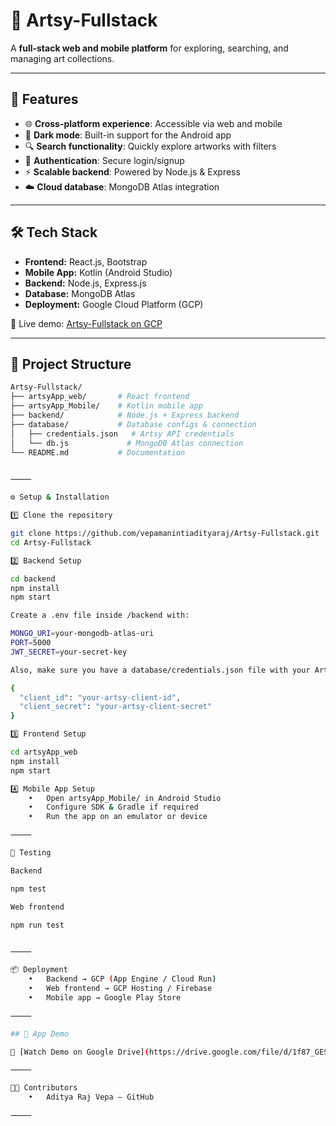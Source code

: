 
# 🎨 Artsy-Fullstack  

A **full-stack web and mobile platform** for exploring, searching, and managing art collections.  

---

## 🚀 Features  
- 🌐 **Cross-platform experience**: Accessible via web and mobile  
- 🌙 **Dark mode**: Built-in support for the Android app  
- 🔍 **Search functionality**: Quickly explore artworks with filters  
- 🔑 **Authentication**: Secure login/signup  
- ⚡ **Scalable backend**: Powered by Node.js & Express  
- ☁️ **Cloud database**: MongoDB Atlas integration  

---

## 🛠️ Tech Stack  
- **Frontend:** React.js, Bootstrap  
- **Mobile App:** Kotlin (Android Studio)  
- **Backend:** Node.js, Express.js  
- **Database:** MongoDB Atlas  
- **Deployment:** Google Cloud Platform (GCP)  

🔗 Live demo: [Artsy-Fullstack on GCP](https://adiartsytwt2.wl.r.appspot.com/)  

---

## 📂 Project Structure  
```bash
Artsy-Fullstack/
├── artsyApp_web/       # React frontend
├── artsyApp_Mobile/    # Kotlin mobile app
├── backend/            # Node.js + Express backend
├── database/           # Database configs & connection
│   ├── credentials.json   # Artsy API credentials
│   └── db.js             # MongoDB Atlas connection
└── README.md           # Documentation


⸻

⚙️ Setup & Installation

1️⃣ Clone the repository

git clone https://github.com/vepamanintiadityaraj/Artsy-Fullstack.git
cd Artsy-Fullstack

2️⃣ Backend Setup

cd backend
npm install
npm start

Create a .env file inside /backend with:

MONGO_URI=your-mongodb-atlas-uri
PORT=5000
JWT_SECRET=your-secret-key

Also, make sure you have a database/credentials.json file with your Artsy API credentials:

{
  "client_id": "your-artsy-client-id",
  "client_secret": "your-artsy-client-secret"
}

3️⃣ Frontend Setup

cd artsyApp_web
npm install
npm start

4️⃣ Mobile App Setup
	•	Open artsyApp_Mobile/ in Android Studio
	•	Configure SDK & Gradle if required
	•	Run the app on an emulator or device

⸻

🧪 Testing

Backend

npm test

Web frontend

npm run test


⸻

📦 Deployment
	•	Backend → GCP (App Engine / Cloud Run)
	•	Web frontend → GCP Hosting / Firebase
	•	Mobile app → Google Play Store

⸻

## 📸 App Demo  

🎥 [Watch Demo on Google Drive](https://drive.google.com/file/d/1f87_GESq4M96L7uMYPPppmkEDMdRGDaj/view?usp=sharing)  

⸻

👨‍💻 Contributors
	•	Aditya Raj Vepa – GitHub

⸻



